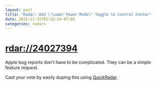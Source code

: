 ```yaml
---
layout: post
title: "Radar: Add \"Lower Power Mode\" Toggle to Control Center"
date: 2015-12-31T05:22:24-07:00
categories: radars
---
```


# [rdar://24027394](http://www.openradar.me/24027394)

Apple bug reports don't have to be complicated. They can be a simple feature request.

Cast your vote by easily duping this using [QuickRadar](https://github.com/amyworrall/QuickRadar).

